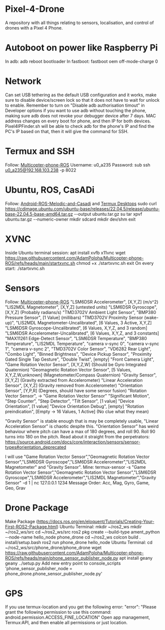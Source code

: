 # Pixel-4-Drone
A repository with all things relating to sensors, localisation, and control of drones with a Pixel 4 Phone.

# Autoboot on power like Raspberry Pi
In adb:
  adb reboot bootloader
In fastboot:
  fastboot oem off-mode-charge 0

# Network
Can set USB tethering as the default USB configuration and it works, make sure to disable device/screen lock so that it does not have to wait for unlock to enable.
Remember to turn on "Disable adb authorisation timout" in Developer options if you want to use adb without touching the phone, making sure adb does not revoke your debugger device after 7 days.
MAC address changes on every boot for phone, and then IP for both devices.
Pixel4IPFinder.sh will be able to check adb for the phone's IP and find the PC's IP based on that, then it will give the command for SSH.

# Termux and SSH
Follow: [Multicopter-phone-ROS](https://github.com/AdamPoloha/Multicopter-phone-ROS/blob/main/README.md?plain=1)
Username: u0_a235
Password: sub
ssh u0_a235@192.168.103.238 -p 8022

# Ubuntu, ROS, CasADi
Follow: [Android-ROS-Melodic-and-Casadi](https://github.com/AdamPoloha/Android-ROS-Melodic-and-Casadi/blob/main/README.md?plain=1) and [Termux Desktops](https://github.com/LinuxDroidMaster/Termux-Desktops/blob/main/Documentation/chroot/ubuntu_chroot.md)
sudo curl https://cdimage.ubuntu.com/ubuntu-base/releases/22.04.5/release/ubuntu-base-22.04.5-base-amd64.tar.gz --output ubuntu.tar.gz
su
tar xpvf ubuntu.tar.gz --numeric-owner
mkdir sdcard
mkdir dev/shm
exit

# XVNC
Inside Ubuntu terminal session:
  apt install xvfb x11vnc
  wget https://raw.githubusercontent.com/AdamPoloha/Multicopter-phone-ROS/refs/heads/main/startxvnc.sh
  chmod +x ./startxvnc.sh
  exit
On every start:
  ./startxvnc.sh

# Sensors
Follow: [Multicopter-phone-ROS](https://github.com/AdamPoloha/Multicopter-phone-ROS/blob/main/README.md?plain=1)
  "LSM6DSR Accelerometer", [X,Y,Z] (m/s^2)
  "LIS2MDL Magnetometer", [X,Y,Z] (untested units)
  "LSM6DSR Gyroscope", [X,Y,Z] (Probably radians/s)
  "TMD3702V Ambient Light Sensor",
  "BMP380 Pressure Sensor", [1 Value] (millibars)
  "TMD3702V Proximity Sensor (wake-up)",
  "LIS2MDL Magnetometer-Uncalibrated", [6 Values, 3 Active, X,Y,Z]
  "LSM6DSR Gyroscope-Uncalibrated", [6 Values, X,Y,Z, and 3 random]
  "LSM6DSR Accelerometer-Uncalibrated", [6 Values, X,Y,Z, and 3 constants]
  "MAX11261 Edge-Detect Sensor",
  "LSM6DSR Temperature",
  "BMP380 Temperature",
  "LIS2MDL Temperature",
  "camera v-sync 0",
  "camera v-sync 1",
  "camera v-sync 2",
  "TMD3702V Color Sensor",
  "VD6282 Rear Light",
  "Combo Light",
  "Binned Brightness",
  "Device Pickup Sensor",
  "Proximity Gated Single Tap Gesture",
  "Double Twist", [empty]
  "Front Camera Light",
  "Game Rotation Vector Sensor", [X,Y,Z,W] (Should be Gyro Integrated Quaternion)
  "Geomagnetic Rotation Vector Sensor", [5 Values, X,Y,Z,W,unknown] (Magnetometer/Compass Quaternion)
  "Gravity Sensor", [X,Y,Z] (Gravity extracted from Accelerometer)
  "Linear Acceleration Sensor", [X,Y,Z] (Gravity removed from Accelerometer)
  "Orientation Sensor", [Y,P,R] (Degrees, should have some sensor fusion)
  "Rotation Vector Sensor", -> "Game Rotation Vector Sensor"
  "Significant Motion",
  "Step Counter",
  "Step Detector",
  "Tilt Sensor", [1 value]
  "Device Orientation", [1 value]
  "Device Orientation Debug", [empty]
  "Rotation preindication", [Empty -> 16 Values, 1 Active] (No clue what they mean)

"Gravity Sensor" is stable enough that is may be completely usable, "Linear Acceleration Sensor" is chaotic despite this.
"Orientation Sensor" has weird behaviour where pitch can have a max of 180 degrees, and roll 90. Roll 90 turns into 180 on the pitch. Read about it straight from the perpetrators: https://source.android.com/docs/core/interaction/sensors/sensor-types#orientation_deprecated

I will use "Game Rotation Vector Sensor","Geomagnetic Rotation Vector Sensor","LSM6DSR Gyroscope","LSM6DSR Accelerometer","LIS2MDL Magnetometer" and "Gravity Sensor".
Mine: termux-sensor -s "Game Rotation Vector Sensor","Geomagnetic Rotation Vector Sensor","LSM6DSR Gyroscope","LSM6DSR Accelerometer","LIS2MDL Magnetometer","Gravity Sensor" -d 1 | nc 127.0.0.1 1234
Message Order: Acc, Mag, Gyro, Game, Geo, Grav

# Drone Package
Make Package (https://docs.ros.org/en/eloquent/Tutorials/Creating-Your-First-ROS2-Package.html)
Ubuntu Terminal:
  mkdir ~/ros2_ws
  mkdir ~/ros2_ws/src
  cd ~/ros2_ws/src
  ros2 pkg create --build-type ament_python --node-name hello_node phone_drone
  cd ~/ros2_ws
  colcon build
  . install/setup.bash
  ros2 run phone_drone hello_node
Ubuntu Terminal:
  cd ~/ros2_ws/src/phone_drone/phone_drone
  wget https://raw.githubusercontent.com/AdamPoloha/Multicopter-phone-ROS/refs/heads/main/phone_sensor_publisher_node.py
  apt install geany
  geany ../setup.py
  Add new entry point to console_scripts
'phone_sensor_publisher_node = phone_drone.phone_sensor_publisher_node.py'

# GPS
If you use termux-location and you get the following error:
  "error": "Please grant the following permission to use this command: android.permission.ACCESS_FINE_LOCATION"
Open app management, Termux:API, and then enable all permissions or just location.
